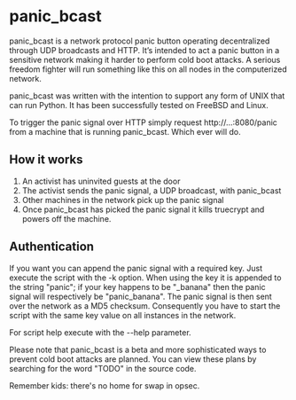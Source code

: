 # panic_bcast #

panic_bcast is a network protocol panic button operating decentralized through UDP broadcasts and HTTP. It’s intended to act a panic button in a sensitive network making it harder to perform cold boot attacks. A serious freedom fighter will run something like this on all nodes in the computerized network.

panic_bcast was written with the intention to support any form of UNIX that can run Python. It has been successfully tested on FreeBSD and Linux.

To trigger the panic signal over HTTP simply request http://...:8080/panic from a machine that is running panic_bcast. Which ever will do.

## How it works ##

1. An activist has uninvited guests at the door
2. The activist sends the panic signal, a UDP broadcast, with panic_bcast
3. Other machines in the network pick up the panic signal
4. Once panic_bcast has picked the panic signal it kills truecrypt and powers off the machine.

## Authentication ##

If you want you can append the panic signal with a required key. Just execute the script with the -k option. When using the key it is appended to the string "panic"; if your key happens to be "_banana" then the panic signal will respectively be "panic_banana". The panic signal is then sent over the network as a MD5 checksum. Consequently you have to start the script with the same key value on all instances in the network.

For script help execute with the --help parameter.


Please note that panic_bcast is a beta and more sophisticated ways to prevent cold boot attacks are planned. You can view these plans by searching for the word "TODO" in the source code.

Remember kids: there's no home for swap in opsec.
